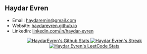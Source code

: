 <!-- ![](https://branding.card.workers.dev/?user=haydarevren) -->
## Haydar Evren
- Email: haydaremin@gmail.com
- Website: [haydarevren.github.io](https://haydarevren.github.io)
- LinkedIn: [linkedin.com/in/haydar-evren](https://www.linkedin.com/in/haydar-evren/)

<!-- Some Cards -->
<p align="center">
  <a href="https://github.com/haydarevren?tab=repositories">
    <img title="Haydar Evren's Github Stats" alt="HaydarEvren's Github Stats" src="https://github-readme-stats.vercel.app/api?username=haydarevren&show_icons=true&count_private=true&hide=stars&include_all_commits=false&custom_title=GitHub%20Stats" />
  </a>
  
  <a href="https://github.com/haydarevren#user-activity-overview">
    <img title="Haydar Evren's Github Streak" alt="Haydar Evren's Streak" src="https://github-readme-streak-stats.herokuapp.com/?user=haydarevren" />
  </a>
  <br />
  <a href="https://leetcode.com/haydarevren">
    <img title="Haydar Evren's LeetCode Stats" alt="Haydar Evren's LeetCode Stats" src="https://leetcode.card.workers.dev/?username=haydarevren&border=0.5&style=auto&font=Baloo%202&width=498&r=0" />
  </a>
</p>
<!--
**haydarevren/haydarevren** is a ✨ _special_ ✨ repository because its `README.md` (this file) appears on your GitHub profile.

Here are some ideas to get you started:

- 🔭 I’m currently working on ...
- 🌱 I’m currently learning ...
- 👯 I’m looking to collaborate on ...
- 🤔 I’m looking for help with ...
- 💬 Ask me about ...
- 📫 How to reach me: ...
- 😄 Pronouns: ...
- ⚡ Fun fact: ...
-->
